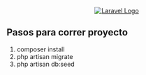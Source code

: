 <p align="center"><a href="https://epayco.com/" target="_blank"><img src="https://epayco.com/wp-content/uploads/2023/04/Logo-negro-3.png" alt="Laravel Logo"></a></p>


## Pasos para correr proyecto

1. composer install
2. php artisan migrate
3. php artisan db:seed